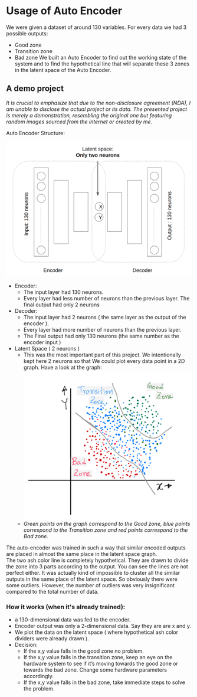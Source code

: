 # Usage of Auto Encoder

We were given a dataset of around 130 variables. For every data we had 3 possible outputs:
- Good zone
- Transition zone
- Bad zone
We built an Auto Encoder to find out the working state of the system and to find the hypothetical line that will separate these 3 zones in the latent space of the Auto Encoder. 

## A demo project
*It is crucial to emphasize that due to the non-disclosure agreement (NDA), I am unable to disclose the actual project or its data. The presented project is merely a demonstration, resembling the original one but featuring random images sourced from the internet or created by me.*

Auto Encoder Structure:

![auto encoder structure](../Helping_Images/auto_encoder/auto_encoder_structure.png)

- Encoder:
    - The input layer had 130 neurons.
    - Every layer had less number of neurons than the previous layer.
    The final output had only 2 neurons
- Decoder:
    - The input layer had 2 neurons ( the same layer as the output of the encoder ).
    - Every layer had more number of neurons than the previous layer.
    - The Final output had only 130 neurons (the same number as the encoder input )
- Latent Space ( 2 neurons )
    - This was the most important part of this project. We intentionally kept here 2 neurons so that We could plot every data point in a 2D graph. Have a look at the graph: 
    ![auto encoder latent space](../Helping_Images/auto_encoder/auto_encoder_latent_space.png) <br>
    - *Green points on the graph correspond to the Good zone, blue points correspond to the Transition zone and red points correspond to the Bad zone.*

The auto-encoder was trained in such a way that similar encoded outputs are placed in almost the same place in the latent space graph. <br>
The two ash color line is completely hypothetical. They are drawn to divide the zone into 3 parts according to the output. You can see the lines are not perfect either. It was actually kind of impossible to cluster all the similar outputs in the same place of the latent space. So obviously there were some outliers. However, the number of outliers was very insignificant compared to the total number of data.

### How it works (when it's already trained):
- a 130-dimensional data was fed to the encoder.
- Encoder output was only a 2-dimensional data. Say they are are x and y.
- We plot the data on the latent space ( where hypothetical ash color dividers were already drawn ).
- Decision:
    - If the x,y value falls in the good zone no problem.
    - If the x,y value falls in the transition zone, keep an eye on the hardware system to see if it’s moving towards the good zone or towards the bad zone. Change some hardware parameters accordingly.
    - If the x,y value falls in the bad zone, take immediate steps to solve the problem.
